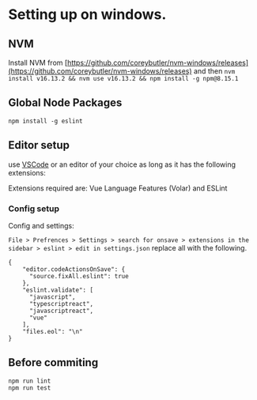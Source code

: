 # Setting up on windows.

## NVM

Install NVM from [https://github.com/coreybutler/nvm-windows/releases](https://github.com/coreybutler/nvm-windows/releases) and then `nvm  install v16.13.2 && nvm use v16.13.2 && npm install -g npm@8.15.1`

## Global Node Packages

`npm install -g eslint`


## Editor setup

use [VSCode](https://code.visualstudio.com/) or an editor of your choice as long as it has the following extensions:

Extensions required are: Vue Language Features (Volar) and ESLint

### Config setup
Config and settings:

`File > Prefrences > Settings > search for onsave > extensions in the sidebar > eslint > edit in settings.json`
replace all with the following.
```
{
    "editor.codeActionsOnSave": {
      "source.fixAll.eslint": true
    },
    "eslint.validate": [
      "javascript",
      "typescriptreact",
      "javascriptreact",
      "vue"
    ],
    "files.eol": "\n"
}
```

## Before commiting

```
npm run lint
npm run test
```